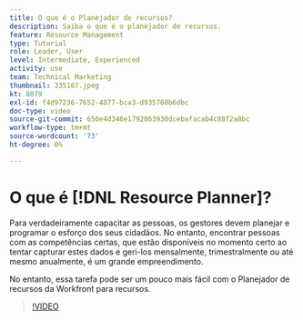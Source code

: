 ```yaml
---
title: O que é o Planejador de recursos?
description: Saiba o que é o planejador de recursos.
feature: Resource Management
type: Tutorial
role: Leader, User
level: Intermediate, Experienced
activity: use
team: Technical Marketing
thumbnail: 335167.jpeg
kt: 8879
exl-id: f4d97236-7652-4877-bca3-d935760b6dbc
doc-type: video
source-git-commit: 650e4d346e1792863930dcebafacab4c88f2a8bc
workflow-type: tm+mt
source-wordcount: '73'
ht-degree: 0%

---
```


# O que é [!DNL Resource Planner]?

Para verdadeiramente capacitar as pessoas, os gestores devem planejar e programar o esforço dos seus cidadãos. No entanto, encontrar pessoas com as competências certas, que estão disponíveis no momento certo ao tentar capturar estes dados e geri-los mensalmente, trimestralmente ou até mesmo anualmente, é um grande empreendimento.

No entanto, essa tarefa pode ser um pouco mais fácil com o Planejador de recursos da Workfront para recursos.


>[!VIDEO](https://video.tv.adobe.com/v/335167/?quality=12&learn=on)
